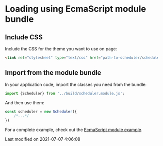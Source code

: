 # Loading using EcmaScript module bundle

## Include CSS

Include the CSS for the theme you want to use on page:

```html
<link rel="stylesheet" type="text/css" href="path-to-scheduler/scheduler.[theme].css" id="bryntum-theme">
```

## Import from the module bundle

In your application code, import the classes you need from the bundle:

```javascript
import {Scheduler} from '../build/scheduler.module.js';
```

And then use them:
```javascript
const scheduler = new Scheduler({
    /*...*/
})
```

For a complete example, check out the <a href="../examples/esmodule" target="_blank">EcmaScript module example</a>.


<p class="last-modified">Last modified on 2021-07-07 4:06:08</p>